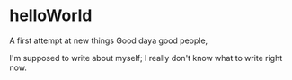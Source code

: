 # helloWorld
A first attempt at new things
Good daya good people,

I'm supposed to write about myself; I really don't know what to write right now.
